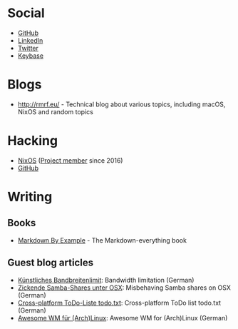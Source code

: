 # Social

- [GitHub](https://github.com/NeQuissimus)
- [LinkedIn](http://ca.linkedin.com/in/timsteinbach)
- [Twitter](https://twitter.com/#!/Tim_Steinbach)
- [Keybase](https://keybase.io/nequissimus)

# Blogs

- <http://rmrf.eu/> - Technical blog about various topics, including macOS, NixOS and random topics

# Hacking

- [NixOS](https://nixos.org) ([Project member](https://github.com/orgs/NixOS/people?utf8=%E2%9C%93&query=NeQuissimus) since 2016)
- [GitHub](https://github.com/pulls?utf8=%E2%9C%93&q=is%3Apr+author%3ANeQuissimus+is%3Aclosed)

# Writing

## Books

- [Markdown By Example](http://markdownbyexample.com/) - The Markdown-everything book

## Guest blog articles

- [Künstliches Bandbreitenlimit](http://nequissimus.github.com/doc/Bandbreitenlimit_GER.pdf): Bandwidth limitation (German)
- [Zickende Samba-Shares unter OSX](http://nequissimus.github.com/doc/Samba-Shares_GER.pdf): Misbehaving Samba shares on OSX (German)
- [Cross-platform ToDo-Liste todo.txt](http://nequissimus.github.com/doc/Todotxt_GER.pdf): Cross-platform ToDo list todo.txt (German)
- [Awesome WM für (Arch)Linux](http://nequissimus.github.com/doc/AwesomeWM_GER.pdf): Awesome WM for (Arch)Linux (German)

<script type="text/javascript">
  var gaJsHost = (("https:" == document.location.protocol) ? "https://ssl." : "http://www.");
  document.write(unescape("%3Cscript src='" + gaJsHost + "google-analytics.com/ga.js' type='text/javascript'%3E%3C/script%3E"));
  </script>
  <script type="text/javascript">
  try {
    var pageTracker = _gat._getTracker("UA-16920656-2");
    pageTracker._trackPageview();
  } catch(err) {}
  </script>
